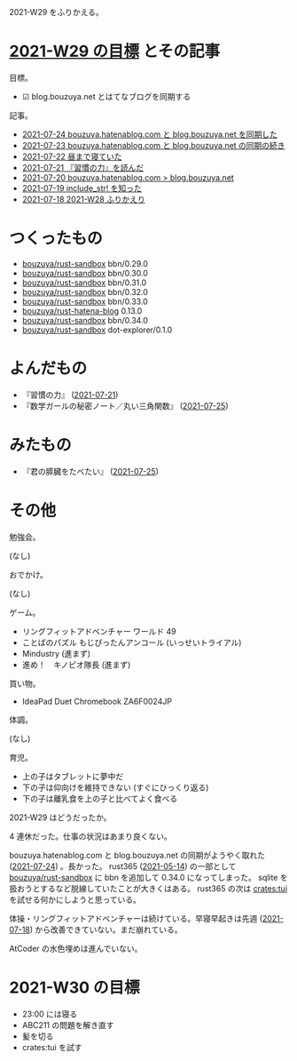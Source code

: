 2021-W29 をふりかえる。

# [2021-W29 の目標][2021-07-18] とその記事

目標。

- ☑ blog.bouzuya.net とはてなブログを同期する

記事。

- [2021-07-24 bouzuya.hatenablog.com と blog.bouzuya.net を同期した][2021-07-24]
- [2021-07-23 bouzuya.hatenablog.com と blog.bouzuya.net の同期の続き][2021-07-23]
- [2021-07-22 昼まで寝ていた][2021-07-22]
- [2021-07-21 『習慣の力』を読んだ][2021-07-21]
- [2021-07-20 bouzuya.hatenablog.com > blog.bouzuya.net][2021-07-20]
- [2021-07-19 include_str! を知った][2021-07-19]
- [2021-07-18 2021-W28 ふりかえり][2021-07-18]

# つくったもの

- [bouzuya/rust-sandbox] bbn/0.29.0
- [bouzuya/rust-sandbox] bbn/0.30.0
- [bouzuya/rust-sandbox] bbn/0.31.0
- [bouzuya/rust-sandbox] bbn/0.32.0
- [bouzuya/rust-sandbox] bbn/0.33.0
- [bouzuya/rust-hatena-blog] 0.13.0
- [bouzuya/rust-sandbox] bbn/0.34.0
- [bouzuya/rust-sandbox] dot-explorer/0.1.0

# よんだもの

- 『習慣の力』 ([2021-07-21])
- 『数学ガールの秘密ノート／丸い三角関数』 ([2021-07-25])

# みたもの

- 『君の膵臓をたべたい』 ([2021-07-25])

# その他

勉強会。

(なし)

おでかけ。

(なし)

ゲーム。

- リングフィットアドベンチャー ワールド 49
- ことばのパズル もじぴったんアンコール (いっせいトライアル)
- Mindustry (進まず)
- 進め！　キノピオ隊長 (進まず)

買い物。

- IdeaPad Duet Chromebook ZA6F0024JP

体調。

(なし)

育児。

- 上の子はタブレットに夢中だ
- 下の子は仰向けを維持できない (すぐにひっくり返る)
- 下の子は離乳食を上の子と比べてよく食べる

2021-W29 はどうだったか。

4 連休だった。仕事の状況はあまり良くない。

bouzuya.hatenablog.com と blog.bouzuya.net の同期がようやく取れた ([2021-07-24]) 。長かった。 rust365 ([2021-05-14]) の一部として [bouzuya/rust-sandbox] に bbn を追加して 0.34.0 になってしまった。 sqlite を扱おうとするなど脱線していたことが大きくはある。 rust365 の次は [crates:tui] を試せる何かにしようと思っている。

体操・リングフィットアドベンチャーは続けている。早寝早起きは先週 ([2021-07-18]) から改善できていない。まだ崩れている。

AtCoder の水色埋めは進んでいない。

# 2021-W30 の目標

- 23:00 には寝る
- ABC211 の問題を解き直す
- 髪を切る
- crates:tui を試す

[2021-05-14]: https://blog.bouzuya.net/2021/05/14/
[2021-07-18]: https://blog.bouzuya.net/2021/07/18/
[2021-07-19]: https://blog.bouzuya.net/2021/07/19/
[2021-07-20]: https://blog.bouzuya.net/2021/07/20/
[2021-07-21]: https://blog.bouzuya.net/2021/07/21/
[2021-07-22]: https://blog.bouzuya.net/2021/07/22/
[2021-07-23]: https://blog.bouzuya.net/2021/07/23/
[2021-07-24]: https://blog.bouzuya.net/2021/07/24/
[2021-07-25]: https://blog.bouzuya.net/2021/07/25/
[bouzuya/rust-hatena-blog]: https://github.com/bouzuya/rust-hatena-blog
[bouzuya/rust-sandbox]: https://github.com/bouzuya/rust-sandbox
[crates:tui]: https://crates.io/crates/tui
